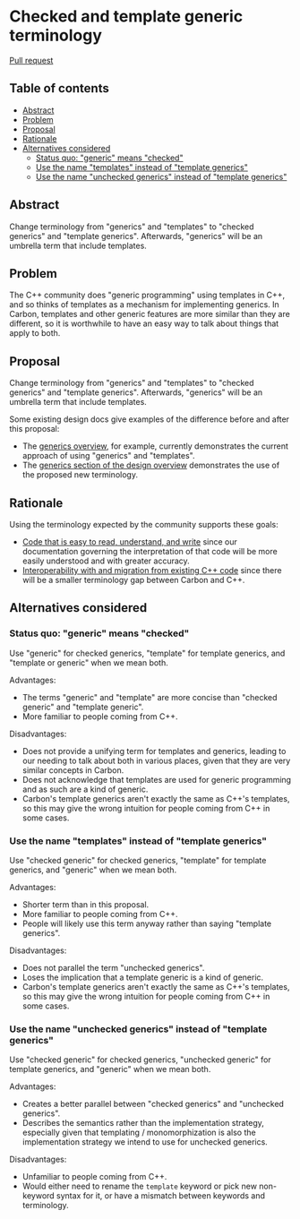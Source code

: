 # Checked and template generic terminology

<!--
Part of the Carbon Language project, under the Apache License v2.0 with LLVM
Exceptions. See /LICENSE for license information.
SPDX-License-Identifier: Apache-2.0 WITH LLVM-exception
-->

[Pull request](https://github.com/carbon-language/carbon-lang/pull/2138)

<!-- toc -->

## Table of contents

-   [Abstract](#abstract)
-   [Problem](#problem)
-   [Proposal](#proposal)
-   [Rationale](#rationale)
-   [Alternatives considered](#alternatives-considered)
    -   [Status quo: "generic" means "checked"](#status-quo-generic-means-checked)
    -   [Use the name "templates" instead of "template generics"](#use-the-name-templates-instead-of-template-generics)
    -   [Use the name "unchecked generics" instead of "template generics"](#use-the-name-unchecked-generics-instead-of-template-generics)

<!-- tocstop -->

## Abstract

Change terminology from "generics" and "templates" to "checked generics" and
"template generics". Afterwards, "generics" will be an umbrella term that
include templates.

## Problem

The C++ community does "generic programming" using templates in C++, and so
thinks of templates as a mechanism for implementing generics. In Carbon,
templates and other generic features are more similar than they are different,
so it is worthwhile to have an easy way to talk about things that apply to both.

## Proposal

Change terminology from "generics" and "templates" to "checked generics" and
"template generics". Afterwards, "generics" will be an umbrella term that
include templates.

Some existing design docs give examples of the difference before and after this
proposal:

-   The [generics overview](/docs/design/generics/overview.md), for example,
    currently demonstrates the current approach of using "generics" and
    "templates".
-   The
    [generics section of the design overview](/docs/design/README.md#generics)
    demonstrates the use of the proposed new terminology.

## Rationale

Using the terminology expected by the community supports these goals:

-   [Code that is easy to read, understand, and write](/docs/project/goals.md#code-that-is-easy-to-read-understand-and-write)
    since our documentation governing the interpretation of that code will be
    more easily understood and with greater accuracy.
-   [Interoperability with and migration from existing C++ code](/docs/project/goals.md#interoperability-with-and-migration-from-existing-c-code)
    since there will be a smaller terminology gap between Carbon and C++.

## Alternatives considered

### Status quo: "generic" means "checked"

Use "generic" for checked generics, "template" for template generics, and
"template or generic" when we mean both.

Advantages:

-   The terms "generic" and "template" are more concise than "checked generic"
    and "template generic".
-   More familiar to people coming from C++.

Disadvantages:

-   Does not provide a unifying term for templates and generics, leading to our
    needing to talk about both in various places, given that they are very
    similar concepts in Carbon.
-   Does not acknowledge that templates are used for generic programming and as
    such are a kind of generic.
-   Carbon's template generics aren't exactly the same as C++'s templates, so
    this may give the wrong intuition for people coming from C++ in some cases.

### Use the name "templates" instead of "template generics"

Use "checked generic" for checked generics, "template" for template generics,
and "generic" when we mean both.

Advantages:

-   Shorter term than in this proposal.
-   More familiar to people coming from C++.
-   People will likely use this term anyway rather than saying "template
    generics".

Disadvantages:

-   Does not parallel the term "unchecked generics".
-   Loses the implication that a template generic is a kind of generic.
-   Carbon's template generics aren't exactly the same as C++'s templates, so
    this may give the wrong intuition for people coming from C++ in some cases.

### Use the name "unchecked generics" instead of "template generics"

Use "checked generic" for checked generics, "unchecked generic" for template
generics, and "generic" when we mean both.

Advantages:

-   Creates a better parallel between "checked generics" and "unchecked
    generics".
-   Describes the semantics rather than the implementation strategy, especially
    given that templating / monomorphization is also the implementation strategy
    we intend to use for unchecked generics.

Disadvantages:

-   Unfamiliar to people coming from C++.
-   Would either need to rename the `template` keyword or pick new non-keyword
    syntax for it, or have a mismatch between keywords and terminology.
